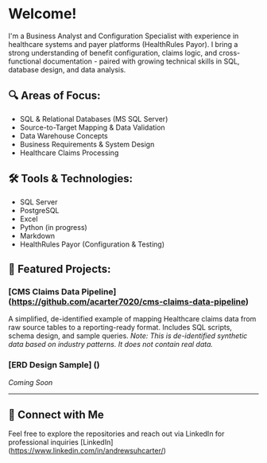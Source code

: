 # Welcome!

I'm a Business Analyst and Configuration Specialist with experience in healthcare systems and payer platforms (HealthRules Payor). I bring a strong understanding of benefit configuration, claims logic, and cross-functional documentation - paired with growing technical skills in SQL, database design, and data analysis. 

## 🔍 Areas of Focus:
- SQL & Relational Databases (MS SQL Server)
- Source-to-Target Mapping & Data Validation
- Data Warehouse Concepts
- Business Requirements & System Design
- Healthcare Claims Processing

## 🛠 Tools & Technologies:
- SQL Server
- PostgreSQL
- Excel
- Python (in progress)
- Markdown
- HealthRules Payor (Configuration & Testing)

## 📁 Featured Projects:
### [CMS Claims Data Pipeline] (https://github.com/acarter7020/cms-claims-data-pipeline)
  A simplified, de-identified example of mapping Healthcare claims data from raw source tables to a reporting-ready format.
  Includes SQL scripts, schema design, and sample queries.
  _Note: This is de-identified synthetic data based on industry patterns. It does not contain real data._
### [ERD Design Sample] ()
  _Coming Soon_

  ---

## 🤝 Connect with Me
  Feel free to explore the repositories and reach out via LinkedIn for professional inquiries [LinkedIn]      (https://www.linkedin.com/in/andrewsuhcarter/)
